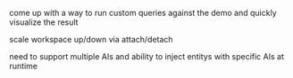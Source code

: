 come up with a way to run custom queries against the demo
and quickly visualize the result

scale workspace up/down via attach/detach

need to support multiple AIs
and ability to inject entitys with specific AIs at runtime
